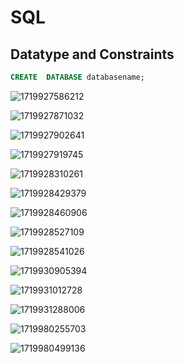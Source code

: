 # SQL

## Datatype and Constraints

```sql
CREATE  DATABASE databasename;
```

![1719927586212](image/sql/1719927586212.png)

![1719927871032](image/sql/1719927871032.png)

![1719927902641](image/sql/1719927902641.png)

![1719927919745](image/sql/1719927919745.png)

![1719928310261](image/sql/1719928310261.png)

![1719928429379](image/sql/1719928429379.png)

![1719928460906](image/sql/1719928460906.png)

![1719928527109](image/sql/1719928527109.png)

![1719928541026](image/sql/1719928541026.png)

![1719930905394](image/sql/1719930905394.png)

![1719931012728](image/sql/1719931012728.png)

![1719931288006](image/sql/1719931288006.png)


![1719980255703](image/sql/1719980255703.png)


![1719980499136](image/sql/1719980499136.png)
